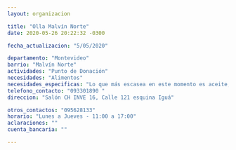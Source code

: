```yaml
---
layout: organizacion

title: "Olla Malvín Norte"
date: 2020-05-26 20:22:32 -0300

fecha_actualizacion: "5/05/2020"

departamento: "Montevideo"
barrio: "Malvín Norte"
actividades: "Punto de Donación"
necesidades: "Alimentos"
necesidades_especificas: "Lo que más escasea en este momento es aceite, salsa de tomate y leche."
telefono_contacto: "093301890 "
direccion: "Salón CH INVE 16, Calle 121 esquina Iguá"

otros_contactos: "095628133"
horario: "Lunes a Jueves - 11:00 a 17:00"
aclaraciones: ""
cuenta_bancaria: ""

---
```

